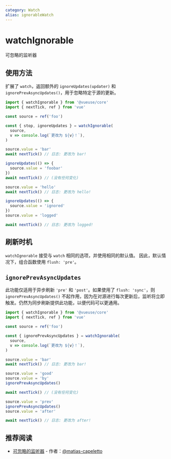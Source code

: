 ```yaml
---
category: Watch
alias: ignorableWatch
---
```


# watchIgnorable

可忽略的监听器

## 使用方法

扩展了 `watch`，返回额外的 `ignoreUpdates(updater)` 和 `ignorePrevAsyncUpdates()`，用于忽略特定于源的更新。

```ts
import { watchIgnorable } from '@vueuse/core'
import { nextTick, ref } from 'vue'

const source = ref('foo')

const { stop, ignoreUpdates } = watchIgnorable(
  source,
  v => console.log(`更改为 ${v}！`),
)

source.value = 'bar'
await nextTick() // 日志: 更改为 bar!

ignoreUpdates(() => {
  source.value = 'foobar'
})
await nextTick() // (没有任何变化)

source.value = 'hello'
await nextTick() // 日志: 更改为 hello!

ignoreUpdates(() => {
  source.value = 'ignored'
})
source.value = 'logged'

await nextTick() // 日志: 更改为 logged!
```

## 刷新时机

`watchIgnorable` 接受与 `watch` 相同的选项，并使用相同的默认值。
因此，默认情况下，组合函数使用 `flush: 'pre'`。

## `ignorePrevAsyncUpdates`

此功能仅适用于异步刷新 `'pre'` 和 `'post'`。如果使用了 `flush: 'sync'`，则 `ignorePrevAsyncUpdates()` 不起作用，因为在对源进行每次更新后，监听将立即触发。仍然为同步刷新提供此功能，以便代码可以更通用。

```ts
import { watchIgnorable } from '@vueuse/core'
import { nextTick, ref } from 'vue'

const source = ref('foo')

const { ignorePrevAsyncUpdates } = watchIgnorable(
  source,
  v => console.log(`更改为 ${v}！`),
)

source.value = 'bar'
await nextTick() // 日志: 更改为 bar!

source.value = 'good'
source.value = 'by'
ignorePrevAsyncUpdates()

await nextTick() // (没有任何变化)

source.value = 'prev'
ignorePrevAsyncUpdates()
source.value = 'after'

await nextTick() // 日志: 更改为 after!
```

## 推荐阅读

- [可忽略的监听器](https://patak.dev/vue/ignorable-watch.html) - 作者：[@matias-capeletto](https://github.com/matias-capeletto)
